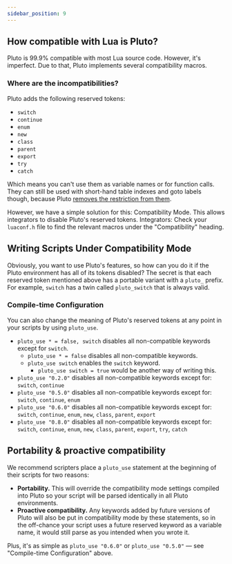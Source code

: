 ```yaml
---
sidebar_position: 9
---
```


## How compatible with Lua is Pluto?
Pluto is 99.9% compatible with most Lua source code. However, it's imperfect. Due to that, Pluto implements several compatibility macros.
### Where are the incompatibilities?
Pluto adds the following reserved tokens:
- `switch`
- `continue`
- `enum`
- `new`
- `class`
- `parent`
- `export`
- `try`
- `catch`

Which means you can't use them as variable names or for function calls. They can still be used with short-hand table indexes and goto labels though, because Pluto [removes the restriction from them](QoL%20Improvements/Reserved%20Identifiers).

However, we have a simple solution for this: Compatibility Mode. This allows integrators to disable Pluto's reserved tokens. Integrators: Check your `luaconf.h` file to find the relevant macros under the "Compatibility" heading.

## Writing Scripts Under Compatibility Mode
Obviously, you want to use Pluto's features, so how can you do it if the Pluto environment has all of its tokens disabled? The secret is that each reserved token mentioned above has a portable variant with a `pluto_` prefix. For example, `switch` has a twin called `pluto_switch` that is always valid.

### Compile-time Configuration
You can also change the meaning of Pluto's reserved tokens at any point in your scripts by using `pluto_use`.
- `pluto_use * = false, switch` disables all non-compatible keywords except for `switch`.
  - `pluto_use * = false` disables all non-compatible keywords.
  - `pluto_use switch` enables the `switch` keyword.
    - `pluto_use switch = true` would be another way of writing this.
- `pluto_use "0.2.0"` disables all non-compatible keywords except for: `switch`, `continue`
- `pluto_use "0.5.0"` disables all non-compatible keywords except for: `switch`, `continue`, `enum`
- `pluto_use "0.6.0"` disables all non-compatible keywords except for: `switch`, `continue`, `enum`, `new`, `class`, `parent`, `export`
- `pluto_use "0.8.0"` disables all non-compatible keywords except for: `switch`, `continue`, `enum`, `new`, `class`, `parent`, `export`, `try`, `catch`

## Portability & proactive compatibility
We recommend scripters place a `pluto_use` statement at the beginning of their scripts for two reasons:
- **Portability.** This will override the compatibility mode settings compiled into Pluto so your script will be parsed identically in all Pluto environments.
- **Proactive compatibility.** Any keywords added by future versions of Pluto will also be put in compatibility mode by these statements, so in the off-chance your script uses a future reserved keyword as a variable name, it would still parse as you intended when you wrote it.

Plus, it's as simple as `pluto_use "0.6.0"` or `pluto_use "0.5.0"` — see "Compile-time Configuration" above.
